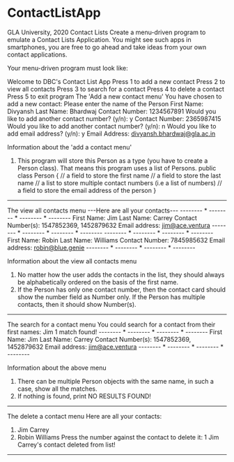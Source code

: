 # ContactListApp
GLA University, 2020
Contact Lists
Create a menu-driven program to emulate a Contact Lists Application. You might see such apps in smartphones, you are free to go ahead
and take ideas from your own contact applications.

Your menu-driven program must look like:

Welcome to DBC's Contact List App
Press 1 to add a new contact
Press 2 to view all contacts
Press 3 to search for a contact
Press 4 to delete a contact
Press 5 to exit program
The 'Add a new contact menu'
You have chosen to add a new contact: 
Please enter the name of the Person
First Name: Divyansh
Last Name: Bhardwaj
Contact Number: 1234567891
Would you like to add another contact number? (y/n): y
Contact Number: 2365987415
Would you like to add another contact number? (y/n): n
Would you like to add email address? (y/n): y
Email Address: divyansh.bhardwaj@gla.ac.in

Information about the 'add a contact menu'
1.	This program will store this Person as a type (you have to create a Person class). That means this program uses a list of Persons.
public class Person {
    // a field to store the first name
    // a field to store the last name
    // a list to store multiple contact numbers (i.e a list of numbers)
    // a field to store the email address of the person 
}
________________________________________

The view all contacts menu
---Here are all your contacts---
-------- * -------- * -------- * --------
First Name: Jim
Last Name: Carrey
Contact Number(s): 1547852369, 1452879632
Email address: jim@ace.ventura
-------- * -------- * -------- * --------
-------- * -------- * -------- * --------
First Name: Robin
Last Name: Williams
Contact Number: 7845985632
Email address: robin@blue.genie
-------- * -------- * -------- * --------

Information about the view all contacts menu
1.	No matter how the user adds the contacts in the list, they should always be alphabetically ordered on the basis of the first name.
2.	If the Person has only one contact number, then the contact card should show the number field as Number only. If the Person has
multiple contacts, then it should show Number(s).
________________________________________

The search for a contact menu
You could search for a contact from their first names: 
Jim
1 match found!
-------- * -------- * -------- * --------
First Name: Jim
Last Name: Carrey
Contact Number(s): 1547852369, 1452879632
Email address: jim@ace.ventura
-------- * -------- * -------- * --------

Information about the above menu
1.	There can be multiple Person objects with the same name, in such a case, show all the matches.
2.	If nothing is found, print NO RESULTS FOUND!
________________________________________

The delete a contact menu
Here are all your contacts: 
1. Jim Carrey
2. Robin Williams
Press the number against the contact to delete it: 1
Jim Carrey's contact deleted from list!
________________________________________
